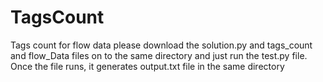 # TagsCount
Tags count for flow data
please download the solution.py and tags_count and flow_Data files on to the same directory and just run the test.py file.
Once the file runs, it generates output.txt file in the same directory
